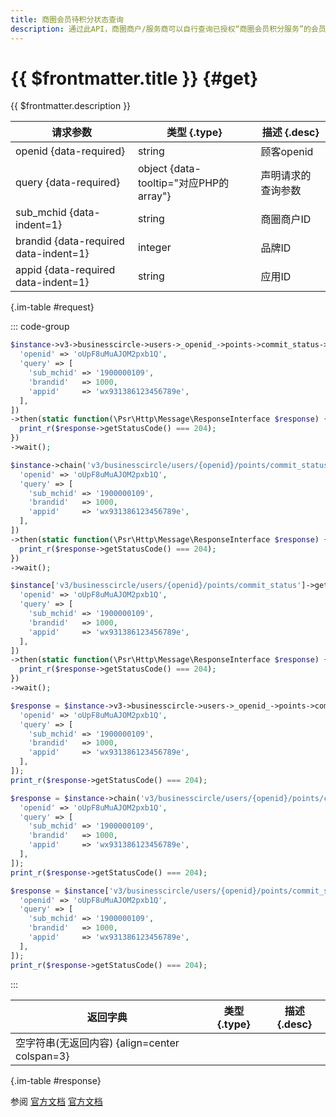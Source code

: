 ```yaml
---
title: 商圈会员待积分状态查询
description: 通过此API，商圈商户/服务商可以自行查询已授权“商圈会员积分服务”的会员用户当日在该商圈的待积分状态。
---
```


# {{ $frontmatter.title }} {#get}

{{ $frontmatter.description }}

| 请求参数 | 类型 {.type} | 描述 {.desc}
| --- | --- | ---
| openid {data-required} | string | 顾客openid
| query {data-required} | object {data-tooltip="对应PHP的array"} | 声明请求的查询参数
| sub_mchid {data-indent=1} | string | 商圈商户ID
| brandid {data-required data-indent=1} | integer | 品牌ID
| appid {data-required data-indent=1} | string | 应用ID

{.im-table #request}

::: code-group

```php [异步纯链式]
$instance->v3->businesscircle->users->_openid_->points->commit_status->getAsync([
  'openid' => 'oUpF8uMuAJOM2pxb1Q',
  'query' => [
    'sub_mchid' => '1900000109',
    'brandid'   => 1000,
    'appid'     => 'wx931386123456789e',
  ],
])
->then(static function(\Psr\Http\Message\ResponseInterface $response) {
  print_r($response->getStatusCode() === 204);
})
->wait();
```

```php [异步声明式]
$instance->chain('v3/businesscircle/users/{openid}/points/commit_status')->getAsync([
  'openid' => 'oUpF8uMuAJOM2pxb1Q',
  'query' => [
    'sub_mchid' => '1900000109',
    'brandid'   => 1000,
    'appid'     => 'wx931386123456789e',
  ],
])
->then(static function(\Psr\Http\Message\ResponseInterface $response) {
  print_r($response->getStatusCode() === 204);
})
->wait();
```

```php [异步属性式]
$instance['v3/businesscircle/users/{openid}/points/commit_status']->getAsync([
  'openid' => 'oUpF8uMuAJOM2pxb1Q',
  'query' => [
    'sub_mchid' => '1900000109',
    'brandid'   => 1000,
    'appid'     => 'wx931386123456789e',
  ],
])
->then(static function(\Psr\Http\Message\ResponseInterface $response) {
  print_r($response->getStatusCode() === 204);
})
->wait();
```

```php [同步纯链式]
$response = $instance->v3->businesscircle->users->_openid_->points->commit_status->get([
  'openid' => 'oUpF8uMuAJOM2pxb1Q',
  'query' => [
    'sub_mchid' => '1900000109',
    'brandid'   => 1000,
    'appid'     => 'wx931386123456789e',
  ],
]);
print_r($response->getStatusCode() === 204);
```

```php [同步声明式]
$response = $instance->chain('v3/businesscircle/users/{openid}/points/commit_status')->get([
  'openid' => 'oUpF8uMuAJOM2pxb1Q',
  'query' => [
    'sub_mchid' => '1900000109',
    'brandid'   => 1000,
    'appid'     => 'wx931386123456789e',
  ],
]);
print_r($response->getStatusCode() === 204);
```

```php [同步属性式]
$response = $instance['v3/businesscircle/users/{openid}/points/commit_status']->get([
  'openid' => 'oUpF8uMuAJOM2pxb1Q',
  'query' => [
    'sub_mchid' => '1900000109',
    'brandid'   => 1000,
    'appid'     => 'wx931386123456789e',
  ],
]);
print_r($response->getStatusCode() === 204);
```

:::

| 返回字典 | 类型 {.type} | 描述 {.desc}
| --- | --- | ---
| 空字符串(无返回内容) {align=center colspan=3}

{.im-table #response}

参阅 [官方文档](https://pay.weixin.qq.com/doc/v3/merchant/4012534994) [官方文档](https://pay.weixin.qq.com/doc/v3/partner/4012474129)
